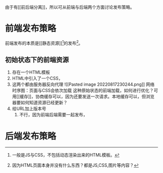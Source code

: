 由于有[[前后端分离]]，所以可从前端与后端两个方面讨论发布策略。
# 前端发布策略
前端发布的本质是[[静态资源]][^1]的发布[^2]。
## 初始状态下的前端资源
1. 存在一个HTML模板
2. HTML中引入了一个CSS，
3. 这两个都由服务器反向代理
![[Pasted image 20220817230244.png]]
网络时序图：页面与CSS会依次加载
这种原始状态的前端加载，如何进行优化？可用[[缓存]]，协商缓存可以，因为还要发送一次请求。本地缓存可以，但浏览器要如何知道资源已经更新？
1. 给URL加上版本号
	1. 不行，因为前端后端需要一起发布，
# 后端发布策略

[^1]: 一般是JS与CSS，不包括动态渲染出来的HTML模板。
[^2]: 因为HTML页面本身并没有什么东西？都是JS,CSS,图片等内容？